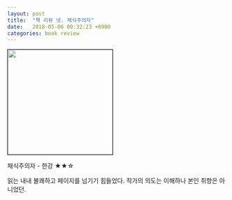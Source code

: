 ```yaml
---
layout: post
title:  "책 리뷰 넷. 채식주의자"
date:   2018-05-06 00:32:23 +0900
categories: book review
---
```

<img width=240px style="border:1px solid black;" src="https://shopping-phinf.pstatic.net/main_3248204/32482041666.20220527084837.jpg?type=w300">

채식주의자 - 한강 ★★☆

읽는 내내 불쾌하고 페이지를 넘기기 힘들었다. 작가의 의도는 이해하나 본인 취향은 아니었던.
